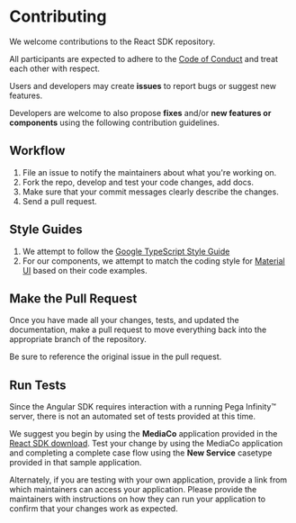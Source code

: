 # Contributing

We welcome contributions to the React SDK repository.

All participants are expected to adhere to the [Code of Conduct](../CODE_OF_CONDUCT.md) and treat each other with respect.

Users and developers may create **issues** to report bugs or suggest new features.

Developers are welcome to also propose **fixes** and/or **new features or components** using the following contribution guidelines.


## Workflow
1. File an issue to notify the maintainers about what you're working on.
2. Fork the repo, develop and test your code changes, add docs.
3. Make sure that your commit messages clearly describe the changes.
4. Send a pull request.

## Style Guides
1. We attempt to follow the [Google TypeScript Style Guide](https://google.github.io/styleguide/tsguide.html)
2. For our components, we attempt to match the coding style for [Material UI](https://v4.mui.com/) based on their code examples.


## Make the Pull Request

Once you have made all your changes, tests, and updated the documentation,
make a pull request to move everything back into the appropriate branch of the
repository.

Be sure to reference the original issue in the pull request.


## Run Tests

Since the Angular SDK requires interaction with a running Pega Infinity&trade; server, there is not an automated set of tests provided at this time.

We suggest you begin by using the **MediaCo** application provided in the [React SDK download](https://community.pega.com/marketplace/components/react-sdk). Test your change by using the MediaCo application and completing a complete case flow using the **New Service** casetype provided in that sample application.

Alternately, if you are testing with your own application, provide a link from which maintainers can access your application. Please provide the maintainers with instructions on how they can run your application to confirm that your changes work as expected.
